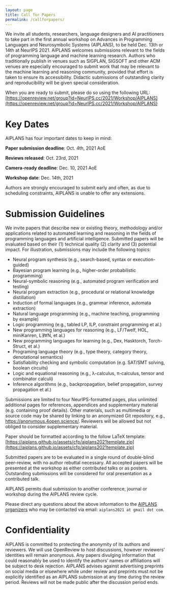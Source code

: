 ```yaml
---
layout: page
title: Call for Papers
permalink: /callforpapers/
---
```


We invite all students, researchers, language designers and AI practitioners to take part in the first annual workshop on Advances in Programming Languages and Neurosymbolic Systems (AIPLANS), to be held Dec. 13th or 14th at NeurIPS 2021. AIPLANS welcomes submissions relevant to the fields of programming language and machine learning research. Authors who traditionally publish in venues such as SIGPLAN, SIGSOFT and other ACM venues are especially encouraged to submit work that may be relevant to the machine learning and reasoning community, provided that effort is taken to ensure its accessibility. Didactic submissions of outstanding clarity and reproducibility will be given special consideration.

When you are ready to submit, please do so using the following URL: [https://openreview.net/group?id=NeurIPS.cc/2021/Workshop/AIPLANS](https://openreview.net/group?id=NeurIPS.cc/2021/Workshop/AIPLANS)

# Key Dates

AIPLANS has four important dates to keep in mind:

**Paper submission deadline**: Oct. 4th, 2021 AoE

**Reviews released**: Oct. 23rd, 2021

**Camera-ready deadline**: Dec. 10, 2021 AoE

**Workshop date**: Dec. 14th, 2021

Authors are strongly encouraged to submit early and often, as due to scheduling constraints, AIPLANS is unable to offer any extensions.

# Submission Guidelines

We invite papers that describe new or existing theory, methodology and/or applications related to automated learning and reasoning in the fields of programming languages and artificial intelligence. Submitted papers will be evaluated based on their (1) technical quality (2) clarity and (3) potential impact. For illustration, submissions may include the following topics:

* Neural program synthesis (e.g., search-based, syntax or execution-guided)
* Bayesian program learning (e.g., higher-order probabilistic programming)
* Neural-symbolic reasoning (e.g., automated program verification and testing)
* Neural program extraction (e.g., procedural or relational knowledge distillation)
* Induction of formal languages (e.g., grammar inference, automata extraction)
* Natural language programming (e.g., machine teaching, programming by example)
* Logic programming (e.g., tabled LP, ILP, constraint programming et al.)
* New programming languages for reasoning (e.g., LF/Twelf, HOL, miniKanren, L∃∀N, et al.)
* New programming languages for learning (e.g., Dex, Hasktorch, Torch-Struct, et al.)
* Programing language theory (e.g., type theory, category theory, denotational semantics)
* Satisfiability checking and symbolic computation (e.g. SAT/SMT solving, boolean circuits)
* Logic and equational reasoning (e.g., λ-calculus, π-calculus, tensor and combinator calculi)
* Inference algorithms (e.g., backpropagation, belief propagation, survey propagation et al.)

Submissions are limited to four NeurIPS-formatted pages, plus unlimited additional pages for references, appendices and supplementary material (e.g. containing proof details). Other materials, such as multimedia or source code may be shared by linking to an anonymized Git repository, e.g., https://anonymous.4open.science/. Reviewers will be allowed but not obliged to consider supplementary material.

Paper should be formatted according to the follow LaTeX template: [https://aiplans.github.io/assets/cfp/aiplans2021template.zip](https://aiplans.github.io/assets/cfp/aiplans2021template.zip)

Submitted papers are to be evaluated in a single round of double-blind peer-review, with no author rebuttal necessary. All accepted papers will be presented at the workshop as either contributed talks or as posters. Outstanding submissions will be considered for oral presentation as a contributed talk.

AIPLANS permits dual submission to another conference, journal or workshop during the AIPLANS review cycle.

Please direct any questions about the above information to the [AIPLANS organizers](/organizers) who may be contacted via email: `aiplans2021 at gmail dot com`.

# Confidentiality

AIPLANS is committed to protecting the anonymity of its authors and reviewers. We will use OpenReview to host discussions, however reviewers’ identities will remain anonymous. Any papers divulging information that could reasonably be used to identify the authors’ names or affiliations will be subject to desk rejection. AIPLANS advises against advertising preprints on social media or elsewhere while under review and preprints must not be explicitly identified as an AIPLANS submission at any time during the review period. Reviews will not be made public after the discussion period ends.
